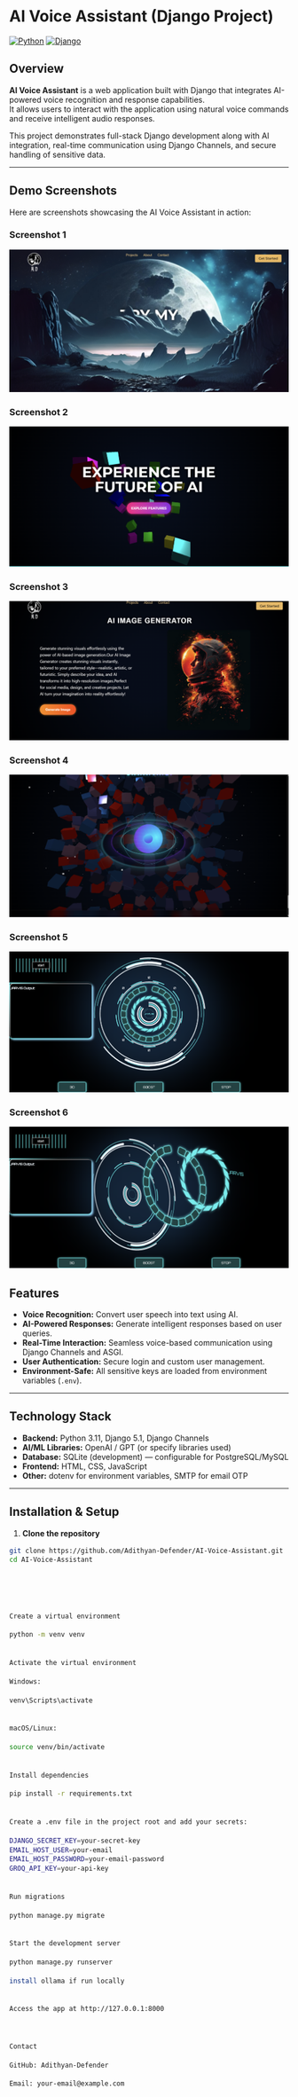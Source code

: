 # AI Voice Assistant (Django Project)

[![Python](https://img.shields.io/badge/Python-3.11-blue)](https://www.python.org/)
[![Django](https://img.shields.io/badge/Django-5.1-green)](https://www.djangoproject.com/)

## Overview
**AI Voice Assistant** is a web application built with Django that integrates AI-powered voice recognition and response capabilities.  
It allows users to interact with the application using natural voice commands and receive intelligent audio responses.  

This project demonstrates full-stack Django development along with AI integration, real-time communication using Django Channels, and secure handling of sensitive data.

---

## Demo Screenshots

Here are screenshots showcasing the AI Voice Assistant in action:

### Screenshot 1
![Screenshot 1](screenshots/1.png)

### Screenshot 2
![Screenshot 2](screenshots/2.png)

### Screenshot 3
![Screenshot 3](screenshots/3.png)

### Screenshot 4
![Screenshot 4](screenshots/4.png)

### Screenshot 5
![Screenshot 5](screenshots/5.png)

### Screenshot 6
![Screenshot 6](screenshots/6.png)




## Features
- **Voice Recognition:** Convert user speech into text using AI.
- **AI-Powered Responses:** Generate intelligent responses based on user queries.
- **Real-Time Interaction:** Seamless voice-based communication using Django Channels and ASGI.
- **User Authentication:** Secure login and custom user management.
- **Environment-Safe:** All sensitive keys are loaded from environment variables (`.env`).

---

## Technology Stack
- **Backend:** Python 3.11, Django 5.1, Django Channels
- **AI/ML Libraries:** OpenAI / GPT (or specify libraries used)
- **Database:** SQLite (development) — configurable for PostgreSQL/MySQL
- **Frontend:** HTML, CSS, JavaScript
- **Other:** dotenv for environment variables, SMTP for email OTP

---

## Installation & Setup

1. **Clone the repository**
```bash
git clone https://github.com/Adithyan-Defender/AI-Voice-Assistant.git
cd AI-Voice-Assistant





Create a virtual environment

python -m venv venv


Activate the virtual environment

Windows:

venv\Scripts\activate


macOS/Linux:

source venv/bin/activate


Install dependencies

pip install -r requirements.txt


Create a .env file in the project root and add your secrets:

DJANGO_SECRET_KEY=your-secret-key
EMAIL_HOST_USER=your-email
EMAIL_HOST_PASSWORD=your-email-password
GROQ_API_KEY=your-api-key


Run migrations

python manage.py migrate


Start the development server

python manage.py runserver

install ollama if run locally


Access the app at http://127.0.0.1:8000



Contact

GitHub: Adithyan-Defender

Email: your-email@example.com
